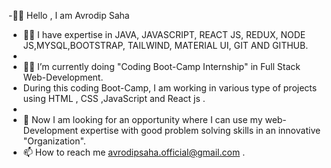 -:raising_hand_man: Hello , I am Avrodip Saha
- :man_technologist: I have expertise in JAVA, JAVASCRIPT, REACT JS, REDUX, NODE JS,MYSQL,BOOTSTRAP, TAILWIND, MATERIAL UI, GIT AND GITHUB.
- 
- :man_student: I’m currently doing "Coding Boot-Camp Internship" in Full Stack Web-Development.
-   During this coding Boot-Camp, I am working in various type of projects using  HTML , CSS ,JavaScript and React js .
-   
- :compass: Now I am looking for an opportunity where I can use my web-Development expertise with good problem solving skills in an innovative "Organization".
- 📫 How to reach me avrodipsaha.official@gmail.com .

<!---
Avrodipsaha/Avrodipsaha is a ✨ special ✨ repository because its `README.md` (this file) appears on your GitHub profile.
You can click the Preview link to take a look at your changes.
--->
